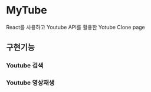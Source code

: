 # MyTube

React를 사용하고 Youtube API를 활용한 Yotube Clone page

## 구현기능

### Youtube 검색

### Youtube 영상재생
